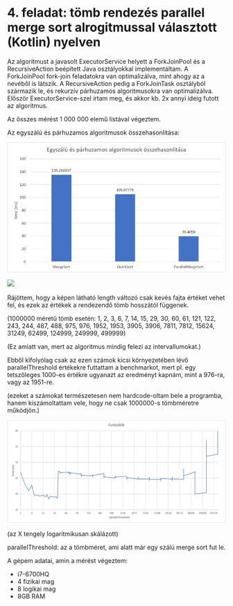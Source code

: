 # 4. feladat: tömb rendezés parallel merge sort alrogitmussal választott (Kotlin) nyelven

Az algoritmust a javasolt ExecutorService helyett a ForkJoinPool és a RecursiveAction beépített Java osztályokkal implementáltam. A ForkJoinPool fork-join feladatokra van optimalizálva, mint ahogy az a nevéből is látszik. A RecursiveAction pedig a ForkJoinTask osztályból származik le, és rekurzív párhuzamos algoritmusokra van optimalizálva. Először ExecutorService-szel írtam meg, és akkor kb. 2x annyi ideig futott az algoritmus.

Az összes mérést 1 000 000 elemű listával végeztem.

Az egyszálú és párhuzamos algoritmusok összehasonlítása:

![](results/sequential_vs_parallel.png)

![](results/parallelThreshold_code.png)

Rájöttem, hogy a képen látható length változó csak kevés fajta értéket vehet fel, és ezek az értékek a rendezendő tömb hosszától függenek.

(1000000 méretű tömb esetén: 1, 2, 3, 6, 7, 14, 15, 29, 30, 60, 61, 121, 122, 243, 244, 487, 488, 975, 976, 1952, 1953, 3905, 3906, 7811, 7812, 15624, 31249, 62499, 124999, 249999, 499999)

(Ez amiatt van, mert az algoritmus mindig felezi az intervallumokat.)

Ebből kifolyólag csak az ezen számok kicsi környezetében lévő parallelThreshold értékekre futtattam a benchmarkot, mert pl. egy tetszőleges 1000-es értékre ugyanazt az eredményt kapnám, mint a 976-ra, vagy az 1951-re.

(ezeket a számokat természetesen nem hardcode-oltam bele a programba, hanem kiszámoltattam vele, hogy ne csak 1000000-s tömbméretre működjön.)

![](results/paralellmergesort_benchmark.png)

(az X tengely logaritmikusan skálázott)

parallelThreshold: az a tömbméret, ami alatt már egy szálú merge sort fut le.


A gépem adatai, amin a mérést végeztem:

- i7-6700HQ
- 4 fizikai mag
- 8 logikai mag
- 8GB RAM
